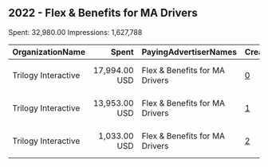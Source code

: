 ## 2022 - Flex & Benefits for MA Drivers 
Spent: 32,980.00
Impressions: 1,627,788

|OrganizationName|Spent|PayingAdvertiserNames|CreativeUrls|Impressions|Genders|AgeBrackets|CountryCodes|BillingAddresses|CandidateBallotInformation|
|:---|---:|:---|:---|---:|:---|:---|:---|:---|:---|
|Trilogy Interactive|17,994.00 USD|Flex & Benefits for MA Drivers|[0](https://www.snap.com/political-ads/asset/5742dcdc557f74576e0ea3886b97f470d73e1cf0ac5ba7f7b31899b92e5cf720?mediaType=mp4)|868,390||18+|united states|"2054 University Ave STE 600,Berkeley,94704,US"|Yes for MA Drivers|
|Trilogy Interactive|13,953.00 USD|Flex & Benefits for MA Drivers|[1](https://www.snap.com/political-ads/asset/d1bfef463b3fdb3b87ad42e0920e41b334c3f753e747b0842152cbda2ed20ee4?mediaType=mp4)|710,412||18+|united states|"2054 University Ave STE 600,Berkeley,94704,US"|Yes for MA Drivers|
|Trilogy Interactive|1,033.00 USD|Flex & Benefits for MA Drivers|[2](https://www.snap.com/political-ads/asset/e3ae7297ae99307befd6db2d3a7be3719b7883120116ebcbba03e7b718577f67?mediaType=mp4)|48,986||18+|united states|"2054 University Ave STE 600,Berkeley,94704,US"|Yes for MA Drivers|
